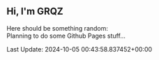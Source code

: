 ## Hi, I'm GRQZ
Here should be something random:  
Planning to do some Github Pages stuff...


Last Update: 2024-10-05 00:43:58.837452+00:00
